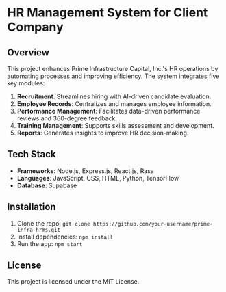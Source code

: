 # HR Management System for Client Company 

## Overview

This project enhances Prime Infrastructure Capital, Inc.'s HR operations by automating processes and improving efficiency. The system integrates five key modules:

1. **Recruitment**: Streamlines hiring with AI-driven candidate evaluation.
2. **Employee Records**: Centralizes and manages employee information.
3. **Performance Management**: Facilitates data-driven performance reviews and 360-degree feedback.
4. **Training Management**: Supports skills assessment and development.
5. **Reports**: Generates insights to improve HR decision-making.

## Tech Stack

- **Frameworks**: Node.js, Express.js, React.js, Rasa
- **Languages**: JavaScript, CSS, HTML, Python, TensorFlow
- **Database**: Supabase

## Installation

1. Clone the repo: `git clone https://github.com/your-username/prime-infra-hrms.git`
2. Install dependencies: `npm install`
3. Run the app: `npm start`

## License

This project is licensed under the MIT License.
